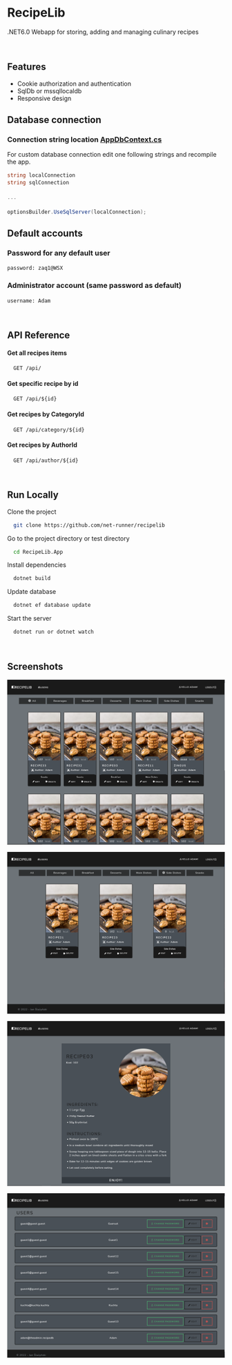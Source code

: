 
# RecipeLib

.NET6.0 Webapp for storing, adding and managing culinary recipes 

&nbsp;

## Features

- Cookie authorization and authentication
- SqlDb or mssqllocaldb
- Responsive design


## Database connection

### Connection string location [AppDbContext.cs](https://github.com/net-runner/recipelib/blob/main/RecipeLib.App/Data/AppDbContext.cs)

For custom database connection edit one following strings and recompile the app.

```cs
string localConnection
string sqlConnection

...

optionsBuilder.UseSqlServer(localConnection);
```
## Default accounts


### Password for any default user 
```
password: zaq1@WSX
```

### Administrator account (same password as default)
```
username: Adam
```
&nbsp;


## API Reference

#### Get all recipes items

```http
  GET /api/
```


#### Get specific recipe by id

```http
  GET /api/${id}
```

#### Get recipes by CategoryId

```http
  GET /api/category/${id}
```

#### Get recipes by AuthorId

```http
  GET /api/author/${id}
```

&nbsp;



## Run Locally

Clone the project

```bash
  git clone https://github.com/net-runner/recipelib
```

Go to the project directory or test directory

```bash
  cd RecipeLib.App 
```

Install dependencies

```bash
  dotnet build
```

Update database

```bash
  dotnet ef database update
```

Start the server

```bash
  dotnet run or dotnet watch
```

&nbsp;




## Screenshots

![Home page](https://github.com/net-runner/recipelib/blob/main/RecipeLib.App/screenshots/home-page.PNG)

![Home page filtered](https://github.com/net-runner/recipelib/blob/main/RecipeLib.App/screenshots/home-page-filtered.PNG)

![Recipe details](https://github.com/net-runner/recipelib/blob/main/RecipeLib.App/screenshots/recipe-details-page.PNG)

![User list](https://github.com/net-runner/recipelib/blob/main/RecipeLib.App/screenshots/user-list-page.PNG)
